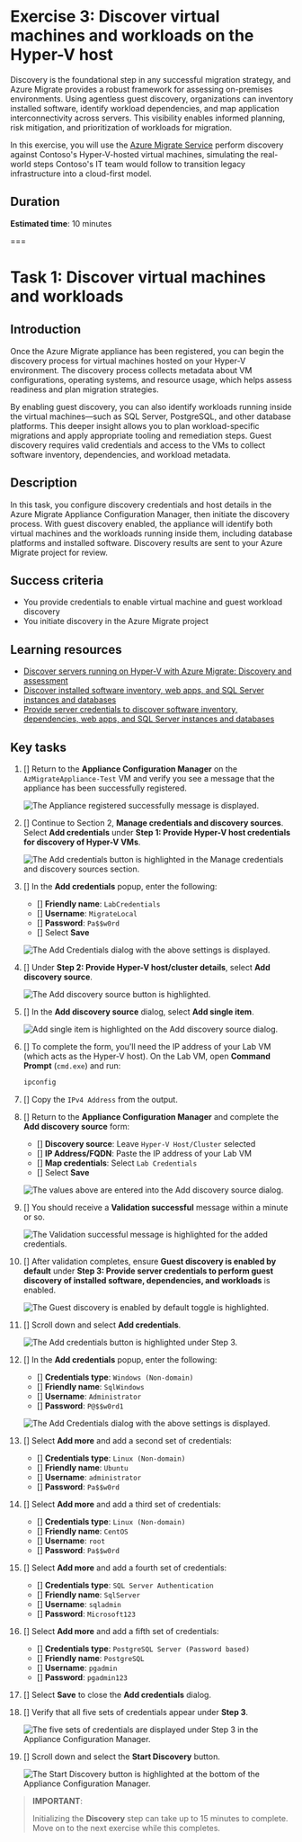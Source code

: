 # Exercise 3: Discover virtual machines and workloads on the Hyper-V host

Discovery is the foundational step in any successful migration strategy, and Azure Migrate provides a robust framework for assessing on-premises environments. Using agentless guest discovery, organizations can inventory installed software, identify workload dependencies, and map application interconnectivity across servers. This visibility enables informed planning, risk mitigation, and prioritization of workloads for migration.

In this exercise, you will use the [Azure Migrate Service](https://learn.microsoft.com/azure/migrate/prepare-for-migration?view=migrate-classic) perform discovery against Contoso's Hyper-V-hosted virtual machines, simulating the real-world steps Contoso's IT team would follow to transition legacy infrastructure into a cloud-first model.

## Duration

**Estimated time**: 10 minutes

===

# Task 1: Discover virtual machines and workloads

## Introduction

Once the Azure Migrate appliance has been registered, you can begin the discovery process for virtual machines hosted on your Hyper-V environment. The discovery process collects metadata about VM configurations, operating systems, and resource usage, which helps assess readiness and plan migration strategies.

By enabling guest discovery, you can also identify workloads running inside the virtual machines—such as SQL Server, PostgreSQL, and other database platforms. This deeper insight allows you to plan workload-specific migrations and apply appropriate tooling and remediation steps. Guest discovery requires valid credentials and access to the VMs to collect software inventory, dependencies, and workload metadata.

## Description

In this task, you configure discovery credentials and host details in the Azure Migrate Appliance Configuration Manager, then initiate the discovery process. With guest discovery enabled, the appliance will identify both virtual machines and the workloads running inside them, including database platforms and installed software. Discovery results are sent to your Azure Migrate project for review.

## Success criteria

- You provide credentials to enable virtual machine and guest workload discovery
- You initiate discovery in the Azure Migrate project

## Learning resources

- [Discover servers running on Hyper-V with Azure Migrate: Discovery and assessment](https://learn.microsoft.com/azure/migrate/tutorial-discover-hyper-v?view=migrate-classic)
- [Discover installed software inventory, web apps, and SQL Server instances and databases](https://learn.microsoft.com/azure/migrate/how-to-discover-applications?view=migrate-classic)
- [Provide server credentials to discover software inventory, dependencies, web apps, and SQL Server instances and databases](https://learn.microsoft.com/azure/migrate/add-server-credentials?view=migrate-classic)

## Key tasks

1. [] Return to the **Appliance Configuration Manager** on the `AzMigrateAppliance-Test` VM and verify you see a message that the appliance has been successfully registered.

    ![The Appliance registered successfully message is displayed.](./media/appliance-registered.png)

2. [] Continue to Section 2, **Manage credentials and discovery sources**. Select **Add credentials** under **Step 1: Provide Hyper-V host credentials for discovery of Hyper-V VMs**.

    ![The Add credentials button is highlighted in the Manage credentials and discovery sources section.](./media/30-Add-Credentials.png)

3. [] In the **Add credentials** popup, enter the following:

    - [] **Friendly name**: `LabCredentials`  
    - [] **Username**: `MigrateLocal`  
    - [] **Password**: `Pa$$w0rd`  
    - [] Select **Save**

    ![The Add Credentials dialog with the above settings is displayed.](./media/31-add-creds.png)

4. [] Under **Step 2: Provide Hyper-V host/cluster details**, select **Add discovery source**.

    ![The Add discovery source button is highlighted.](./media/32-Add-Discover-source.png)

5. [] In the **Add discovery source** dialog, select **Add single item**.

    ![Add single item is highlighted on the Add discovery source dialog.](media/add-discovery-source-single-item.png)

6. [] To complete the form, you'll need the IP address of your Lab VM (which acts as the Hyper-V host). On the Lab VM, open **Command Prompt** (`cmd.exe`) and run:

    ```bash
    ipconfig
    ```

7. [] Copy the `IPv4 Address` from the output.

8. [] Return to the **Appliance Configuration Manager** and complete the **Add discovery source** form:

    - [] **Discovery source**: Leave `Hyper-V Host/Cluster` selected  
    - [] **IP Address/FQDN**: Paste the IP address of your Lab VM  
    - [] **Map credentials**: Select `Lab Credentials`  
    - [] Select **Save**

    ![The values above are entered into the Add discovery source dialog.](./media/34-IPAddress.png)

9. [] You should receive a **Validation successful** message within a minute or so.

    ![The Validation successful message is highlighted for the added credentials.](media/appliance-add-credentials-successful.png)

10. [] After validation completes, ensure **Guest discovery is enabled by default** under **Step 3: Provide server credentials to perform guest discovery of installed software, dependencies, and workloads** is enabled.

    ![The Guest discovery is enabled by default toggle is highlighted.](./media/appliance-guest-discovery-enabled.png)

11. [] Scroll down and select **Add credentials**.

    ![The Add credentials button is highlighted under Step 3.](./media/guest-discovery-add-credentials.png)

12. [] In the **Add credentials** popup, enter the following:

    - [] **Credentials type**: `Windows (Non-domain)`  
    - [] **Friendly name**: `SqlWindows`
    - [] **Username**: `Administrator`  
    - [] **Password**: `P@$$w0rd1`

    ![The Add Credentials dialog with the above settings is displayed.](./media/guest-add-credentials-sql-windows.png)

13. [] Select **Add more** and add a second set of credentials:

    - [] **Credentials type**: `Linux (Non-domain)`  
    - [] **Friendly name**: `Ubuntu`
    - [] **Username**: `administrator`  
    - [] **Password**: `Pa$$w0rd`

14. [] Select **Add more** and add a third set of credentials:

    - [] **Credentials type**: `Linux (Non-domain)`  
    - [] **Friendly name**: `CentOS`
    - [] **Username**: `root`  
    - [] **Password**: `Pa$$w0rd`

15. [] Select **Add more** and add a fourth set of credentials:

    - [] **Credentials type**: `SQL Server Authentication`  
    - [] **Friendly name**: `SqlServer`
    - [] **Username**: `sqladmin`
    - [] **Password**: `Microsoft123`

16. [] Select **Add more** and add a fifth set of credentials:

    - [] **Credentials type**: `PostgreSQL Server (Password based)`  
    - [] **Friendly name**: `PostgreSQL`
    - [] **Username**: `pgadmin`
    - [] **Password**: `pgadmin123`

17. [] Select **Save** to close the **Add credentials** dialog.

18. [] Verify that all five sets of credentials appear under **Step 3**.

    ![The five sets of credentials are displayed under Step 3 in the Appliance Configuration Manager.](./media/guest-discovery-credentials.png)

19. [] Scroll down and select the **Start Discovery** button.

    ![The Start Discovery button is highlighted at the bottom of the Appliance Configuration Manager.](./media/start-discovery.png)

> **IMPORTANT**:
>
> Initializing the **Discovery** step can take up to 15 minutes to complete. Move on to the next exercise while this completes.
